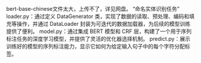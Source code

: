 bert-base-chinese文件太大，上传不了，详见网盘。
“命名实体识别任务”
loader.py：通过定义 DataGenerator 类，实现了数据的读取、预处理、编码和填充等操作，并通过 DataLoader 封装为可迭代的数据加载器，为后续的模型训练提供了便利。
model.py：通过集成 BERT 模型和 CRF 层，构建了一个用于序列标注任务的深度学习模型，并提供了灵活的优化器选择机制。
predict.py：展示训练好的模型的序列标注能力，显示它如何为给定输入句子中的每个字符分配标签。
